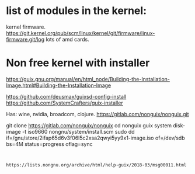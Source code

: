 

# list of modules in the kernel:

kernel firmware.
https://git.kernel.org/pub/scm/linux/kernel/git/firmware/linux-firmware.git/log
lots of amd cards.



# Non free kernel with installer 
https://guix.gnu.org/manual/en/html_node/Building-the-Installation-Image.html#Building-the-Installation-Image

https://github.com/deusmax/guixsd-config-install
https://github.com/SystemCrafters/guix-installer

Has: wine, nvidia, broadcom, clojure.
https://gitlab.com/nonguix/nonguix.git



git clone https://gitlab.com/nonguix/nonguix
cd nonguix
guix system disk-image -t iso9660 nongnu/system/install.scm 
sudo dd if=/gnu/store/2ifap65d6v3f06l5c2xsa2qwyi5yy9x1-image.iso of=/dev/sdb bs=4M status=progress oflag=sync
```


https://lists.nongnu.org/archive/html/help-guix/2018-03/msg00011.html